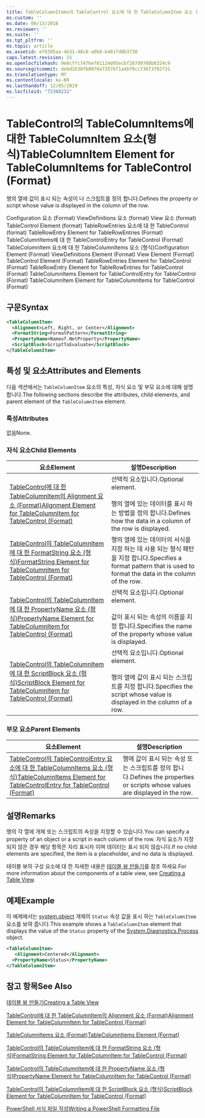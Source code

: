 ```yaml
---
title: TableColumnItems의 TableControl 요소에 대 한 TableColumnItem 요소 (형식) | Microsoft Docs
ms.custom: ''
ms.date: 09/13/2016
ms.reviewer: ''
ms.suite: ''
ms.tgt_pltfrm: ''
ms.topic: article
ms.assetid: ef8395aa-4b31-48c0-a0b8-b481fd0b3738
caps.latest.revision: 15
ms.openlocfilehash: 9e6cffc7476ef01124d95ecbf287d9788b0324c9
ms.sourcegitcommit: debd2b38fb8070a7357bf1a4bf9cc736f3702f31
ms.translationtype: MT
ms.contentlocale: ko-KR
ms.lasthandoff: 12/05/2019
ms.locfileid: "72368232"
---
```

# <a name="tablecolumnitem-element-for-tablecolumnitems-for-tablecontrol-format"></a><span data-ttu-id="eb15a-102">TableControl의 TableColumnItems에 대한 TableColumnItem 요소(형식)</span><span class="sxs-lookup"><span data-stu-id="eb15a-102">TableColumnItem Element for TableColumnItems for TableControl (Format)</span></span>

<span data-ttu-id="eb15a-103">행의 열에 값이 표시 되는 속성이 나 스크립트를 정의 합니다.</span><span class="sxs-lookup"><span data-stu-id="eb15a-103">Defines the property or script whose value is displayed in the column of the row.</span></span>

<span data-ttu-id="eb15a-104">Configuration 요소 (Format) ViewDefinitions 요소 (format) View 요소 (format) TableControl Element (format) TableRowEntries 요소에 대 한 TableControl (format) TableRowEntry Element for TableRowEntries (Format) TableColumnItems에 대 한 TableControlEntry for TableControl (Format) TableColumnItem 요소에 대 한 TableColumnItems 요소 (형식)</span><span class="sxs-lookup"><span data-stu-id="eb15a-104">Configuration Element (Format) ViewDefinitions Element (Format) View Element (Format) TableControl Element (Format) TableRowEntries Element for TableControl (Format) TableRowEntry Element for TableRowEntries for TableControl (Format) TableColumnItems Element for TableControlEntry for TableControl (Format) TableColumnItem Element for TableColumnItems for TableControl (Format)</span></span>

## <a name="syntax"></a><span data-ttu-id="eb15a-105">구문</span><span class="sxs-lookup"><span data-stu-id="eb15a-105">Syntax</span></span>

```xml
<TableColumnItem>
  <Alignment>Left, Right, or Center</Alignment>
  <FormatString>FormatPattern</FormatString>
  <PropertyName>Nameof.NetProperty</PropertyName>
  <ScriptBlock>ScriptToEvaluate</ScriptBlock>
</TableColumnItem>
```

## <a name="attributes-and-elements"></a><span data-ttu-id="eb15a-106">특성 및 요소</span><span class="sxs-lookup"><span data-stu-id="eb15a-106">Attributes and Elements</span></span>

<span data-ttu-id="eb15a-107">다음 섹션에서는 `TableColumnItem` 요소의 특성, 자식 요소 및 부모 요소에 대해 설명 합니다.</span><span class="sxs-lookup"><span data-stu-id="eb15a-107">The following sections describe the attributes, child elements, and parent element of the `TableColumnItem` element.</span></span>

### <a name="attributes"></a><span data-ttu-id="eb15a-108">특성</span><span class="sxs-lookup"><span data-stu-id="eb15a-108">Attributes</span></span>

<span data-ttu-id="eb15a-109">없음</span><span class="sxs-lookup"><span data-stu-id="eb15a-109">None.</span></span>

### <a name="child-elements"></a><span data-ttu-id="eb15a-110">자식 요소</span><span class="sxs-lookup"><span data-stu-id="eb15a-110">Child Elements</span></span>

|<span data-ttu-id="eb15a-111">요소</span><span class="sxs-lookup"><span data-stu-id="eb15a-111">Element</span></span>|<span data-ttu-id="eb15a-112">설명</span><span class="sxs-lookup"><span data-stu-id="eb15a-112">Description</span></span>|
|-------------|-----------------|
|[<span data-ttu-id="eb15a-113">TableControl에 대 한 TableColumnItem의 Alignment 요소 (Format)</span><span class="sxs-lookup"><span data-stu-id="eb15a-113">Alignment Element for TableColumnItem for TableControl (Format)</span></span>](./alignment-element-for-tablecolumnitem-for-tablecontrol-format.md)|<span data-ttu-id="eb15a-114">선택적 요소입니다.</span><span class="sxs-lookup"><span data-stu-id="eb15a-114">Optional element.</span></span><br /><br /> <span data-ttu-id="eb15a-115">행의 열에 있는 데이터를 표시 하는 방법을 정의 합니다.</span><span class="sxs-lookup"><span data-stu-id="eb15a-115">Defines how the data in a column of the row is displayed.</span></span>|
|[<span data-ttu-id="eb15a-116">TableControl의 TableColumnItem에 대 한 FormatString 요소 (형식)</span><span class="sxs-lookup"><span data-stu-id="eb15a-116">FormatString Element for TableColumnItem for TableControl (Format)</span></span>](./formatstring-element-for-tablecolumnitem-for-tablecontrol-format.md)|<span data-ttu-id="eb15a-117">행의 열에 있는 데이터의 서식을 지정 하는 데 사용 되는 형식 패턴을 지정 합니다.</span><span class="sxs-lookup"><span data-stu-id="eb15a-117">Specifies a format pattern that is used to format the data in the column of the row.</span></span>|
|[<span data-ttu-id="eb15a-118">TableControl의 TableColumnItem에 대 한 PropertyName 요소 (형식)</span><span class="sxs-lookup"><span data-stu-id="eb15a-118">PropertyName Element for TableColumnItem for TableControl (Format)</span></span>](./propertyname-element-for-tablecolumnitem-for-tablecontrol-format.md)|<span data-ttu-id="eb15a-119">선택적 요소입니다.</span><span class="sxs-lookup"><span data-stu-id="eb15a-119">Optional element.</span></span><br /><br /> <span data-ttu-id="eb15a-120">값이 표시 되는 속성의 이름을 지정 합니다.</span><span class="sxs-lookup"><span data-stu-id="eb15a-120">Specifies the name of the property whose value is displayed.</span></span>|
|[<span data-ttu-id="eb15a-121">TableControl의 TableColumnItem에 대 한 ScriptBlock 요소 (형식)</span><span class="sxs-lookup"><span data-stu-id="eb15a-121">ScriptBlock Element for TableColumnItem for TableControl (Format)</span></span>](./scriptblock-element-for-tablecolumnitem-for-tablecontrol-format.md)|<span data-ttu-id="eb15a-122">선택적 요소입니다.</span><span class="sxs-lookup"><span data-stu-id="eb15a-122">Optional element.</span></span><br /><br /> <span data-ttu-id="eb15a-123">행의 열에 값이 표시 되는 스크립트를 지정 합니다.</span><span class="sxs-lookup"><span data-stu-id="eb15a-123">Specifies the script whose value is displayed in the column of a row.</span></span>|

### <a name="parent-elements"></a><span data-ttu-id="eb15a-124">부모 요소</span><span class="sxs-lookup"><span data-stu-id="eb15a-124">Parent Elements</span></span>

|<span data-ttu-id="eb15a-125">요소</span><span class="sxs-lookup"><span data-stu-id="eb15a-125">Element</span></span>|<span data-ttu-id="eb15a-126">설명</span><span class="sxs-lookup"><span data-stu-id="eb15a-126">Description</span></span>|
|-------------|-----------------|
|[<span data-ttu-id="eb15a-127">TableControl의 TableControlEntry 요소에 대 한 TableColumnItems 요소 (형식)</span><span class="sxs-lookup"><span data-stu-id="eb15a-127">TableColumnItems Element for TableControlEntry for TableControl (Format)</span></span>](./tablecolumnitems-element-for-tablerowentry-for-tablecontrol-format.md)|<span data-ttu-id="eb15a-128">행에 값이 표시 되는 속성 또는 스크립트를 정의 합니다.</span><span class="sxs-lookup"><span data-stu-id="eb15a-128">Defines the properties or scripts whose values are displayed in the row.</span></span>|

## <a name="remarks"></a><span data-ttu-id="eb15a-129">설명</span><span class="sxs-lookup"><span data-stu-id="eb15a-129">Remarks</span></span>

<span data-ttu-id="eb15a-130">행의 각 열에 개체 또는 스크립트의 속성을 지정할 수 있습니다.</span><span class="sxs-lookup"><span data-stu-id="eb15a-130">You can specify a property of an object or a script in each column of the row.</span></span> <span data-ttu-id="eb15a-131">자식 요소가 지정 되지 않은 경우 해당 항목은 자리 표시자 이며 데이터는 표시 되지 않습니다.</span><span class="sxs-lookup"><span data-stu-id="eb15a-131">If no child elements are specified, the item is a placeholder, and no data is displayed.</span></span>

<span data-ttu-id="eb15a-132">테이블 뷰의 구성 요소에 대 한 자세한 내용은 [테이블 뷰 만들기](./creating-a-table-view.md)를 참조 하세요.</span><span class="sxs-lookup"><span data-stu-id="eb15a-132">For more information about the components of a table view, see [Creating a Table View](./creating-a-table-view.md).</span></span>

## <a name="example"></a><span data-ttu-id="eb15a-133">예제</span><span class="sxs-lookup"><span data-stu-id="eb15a-133">Example</span></span>

<span data-ttu-id="eb15a-134">이 예제에서는 [system.object](/dotnet/api/System.Diagnostics.Process) 개체의 `Status` 속성 값을 표시 하는 `TableColumnItem` 요소를 보여 줍니다.</span><span class="sxs-lookup"><span data-stu-id="eb15a-134">This example shows a `TableColumnItem` element that displays the value of the `Status` property of the [System.Diagnostics.Process](/dotnet/api/System.Diagnostics.Process) object.</span></span>

```xml
<TableColumnItem>
   <Alignment>Centered</Alignment>
  <PropertyName>Status</PropertyName>
</TableColumnItem>

```

## <a name="see-also"></a><span data-ttu-id="eb15a-135">참고 항목</span><span class="sxs-lookup"><span data-stu-id="eb15a-135">See Also</span></span>

[<span data-ttu-id="eb15a-136">테이블 뷰 만들기</span><span class="sxs-lookup"><span data-stu-id="eb15a-136">Creating a Table View</span></span>](./creating-a-table-view.md)

[<span data-ttu-id="eb15a-137">TableControl에 대 한 TableColumnItem의 Alignment 요소 (Format)</span><span class="sxs-lookup"><span data-stu-id="eb15a-137">Alignment Element for TableColumnItem for TableControl (Format)</span></span>](./alignment-element-for-tablecolumnitem-for-tablecontrol-format.md)

[<span data-ttu-id="eb15a-138">TableColumnItems 요소 (Format)</span><span class="sxs-lookup"><span data-stu-id="eb15a-138">TableColumnItems Element (Format)</span></span>](./tablecolumnitems-element-for-tablerowentry-for-tablecontrol-format.md)

[<span data-ttu-id="eb15a-139">TableControl의 TableColumnItem에 대 한 FormatString 요소 (형식)</span><span class="sxs-lookup"><span data-stu-id="eb15a-139">FormatString Element for TableColumnItem for TableControl (Format)</span></span>](./formatstring-element-for-tablecolumnitem-for-tablecontrol-format.md)

[<span data-ttu-id="eb15a-140">TableControl의 TableColumnItem에 대 한 PropertyName 요소 (형식)</span><span class="sxs-lookup"><span data-stu-id="eb15a-140">PropertyName Element for TableColumnItem for TableControl (Format)</span></span>](./propertyname-element-for-tablecolumnitem-for-tablecontrol-format.md)

[<span data-ttu-id="eb15a-141">TableControl의 TableColumnItem에 대 한 ScriptBlock 요소 (형식)</span><span class="sxs-lookup"><span data-stu-id="eb15a-141">ScriptBlock Element for TableColumnItem for TableControl (Format)</span></span>](./scriptblock-element-for-tablecolumnitem-for-tablecontrol-format.md)

[<span data-ttu-id="eb15a-142">PowerShell 서식 파일 작성</span><span class="sxs-lookup"><span data-stu-id="eb15a-142">Writing a PowerShell Formatting File</span></span>](./writing-a-powershell-formatting-file.md)

